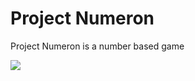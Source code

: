 # Project Numeron

Project Numeron is a number based game

![](https://github.com/sjarunvenkat/numeron/blob/main/numeron%20output.gif)
